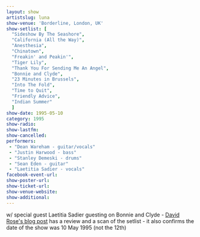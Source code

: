 ```yaml
---
layout: show
artistslug: luna
show-venue: 'Borderline, London, UK'
show-setlist: [
  "Sideshow By The Seashore",
  "California (All the Way)",
  "Anesthesia",
  "Chinatown",
  "Freakin' and Peakin'",
  "Tiger Lily",
  "Thank You For Sending Me An Angel",
  "Bonnie and Clyde",
  "23 Minutes in Brussels",
  "Into The Fold",
  "Time to Quit",
  "Friendly Advice",
  "Indian Summer"
  ]
show-date: 1995-05-10
category: 1995
show-radio: 
show-lastfm: 
show-cancelled: 
performers: 
 - "Dean Wareham - guitar/vocals"
 - "Justin Harwood - bass"
 - "Stanley Demeski - drums"
 - "Sean Eden - guitar"
 - "Laetitia Sadier - vocals"
facebook-event-url: 
show-poster-url: 
show-ticket-url: 
show-venue-website: 
show-additional: 
---
```


w/ special guest Laetitia Sadier guesting on Bonnie and Clyde - <a href="http://gigbook.blogspot.com/2010/11/294-luna-pram-london-wc2-borderline.html">David Rose\'s blog post</a> has a review and a scan of the setlist - it also confirms the date of the show was 10 May 1995 (not the 12th)